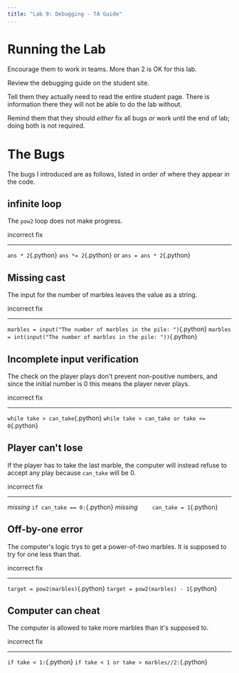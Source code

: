 ```yaml
---
title: "Lab 9: Debugging - TA Guide"
...
```


# Running the Lab

Encourage them to work in teams.  More than 2 is OK for this lab.

Review the debugging guide on the student site.

Tell them they actually need to read the entire student page.  There is information there they will not be able to do the lab without.

Remind them that they should *either* fix all bugs *or* work until the end of lab; doing both is not required.

# The Bugs

The bugs I introduced are as follows,
listed in order of where they appear in the code.

## infinite loop

The `pow2` loop does not make progress.

incorrect                            fix
------------------------------------ ------------------------------------
`ans * 2`{.python}                   `ans *= 2`{.python} or `ans = ans * 2`{.python}


## Missing cast

The input for the number of marbles leaves the value as a string.

incorrect                                                           fix
-----------------------------------------------------------------   -----------------------------------------------------
`marbles = input("The number of marbles in the pile: ")`{.python}   `marbles = int(input("The number of marbles in the pile: "))`{.python}


## Incomplete input verification

The check on the player plays don't prevent non-positive numbers, and since the initial number is 0 this means the player never plays.

incorrect                           fix
----------------------------------  ---------------------------------------------
`while take > can_take`{.python}    `while take > can_take or take <= 0`{.python}


## Player can't lose

If the player has to take the last marble, the computer will instead refuse to accept any play
because `can_take` will be 0.

incorrect   fix
----------- ----------------------------------------
*missing*   `if can_take == 0:`{.python}
*missing*   `    can_take = 1`{.python}


## Off-by-one error

The computer's logic trys to get a power-of-two marbles.  It is supposed to try for one less than that.

incorrect                           fix
----------------------------------- -------------------------------------
`target = pow2(marbles)`{.python}   `target = pow2(marbles) - 1`{.python}


## Computer can cheat

The computer is allowed to take more marbles than it's supposed to.

incorrect               fix
----------------------- --------------------------------------------
`if take < 1:`{.python} `if take < 1 or take > marbles//2:`{.python}


